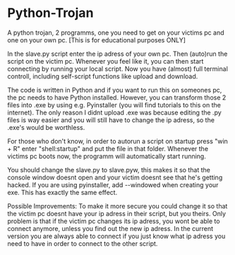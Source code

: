 # Python-Trojan
A python trojan, 2 programms, one you need to get on your victims pc and one on your own pc. [This is for educational purposes ONLY]

In the slave.py script enter the ip adress of your own pc. Then (auto)run the script on the victim pc. Whenever you feel like it, you can then start connecting by running your local script. Now you have (almost) full terminal controll, including self-script functions like upload and download.

The code is written in Python and if you want to run this on someones pc, the pc needs to have Python installed. However, you can transform those 2 files into .exe by using e.g. Pyinstaller (you will find tutorials to this on the internet). The only reason I didnt upload .exe was because editing the .py files is way easier and you will still have to change the ip adress, so the .exe's would be worthless.

For those who don't know, in order to autorun a script on startup press "win + R" enter "shell:startup" and put the file in that folder. Whenever the victims pc boots now, the programm will automatically start running. 

You should change the slave.py to slave.pyw, this makes it so that the console window doesnt open and your victim doesnt see that he's getting hacked. If you are using pyinstaller, add --windowed when creating your exe. This has exactly the same effect.

Possible Improvements:
To make it more secure you could change it so that the victim pc doesnt have your ip adress in their script, but you theirs. Only problem is that if the victim pc changes its ip adress, you wont be able to connect anymore, unless you find out the new ip adress. In the current version you are always able to connect if you just know what ip adress you need to have in order to connect to the other script.
